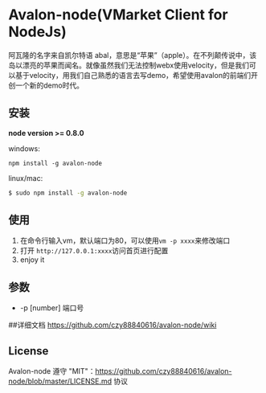 # Avalon-node(VMarket Client for NodeJs)

阿瓦隆的名字来自凯尔特语 abal，意思是“苹果”（apple）。在不列颠传说中，该岛以漂亮的苹果而闻名。就像虽然我们无法控制webx使用velocity，但是我们可以基于velocity，用我们自己熟悉的语言去写demo，希望使用avalon的前端们开创一个新的demo时代。

## 安装
**node version >= 0.8.0**

windows:
```
npm install -g avalon-node
```
linux/mac:
```bash
$ sudo npm install -g avalon-node
```

## 使用
1. 在命令行输入vm，默认端口为80，可以使用```vm -p xxxx```来修改端口
2. 打开 ```http://127.0.0.1:xxxx```访问首页进行配置
3. enjoy it

## 参数

 * -p [number] 端口号

##详细文档
https://github.com/czy88840616/avalon-node/wiki

## License
Avalon-node 遵守 "MIT"：https://github.com/czy88840616/avalon-node/blob/master/LICENSE.md 协议
